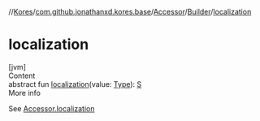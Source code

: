 //[Kores](../../../index.md)/[com.github.jonathanxd.kores.base](../../index.md)/[Accessor](../index.md)/[Builder](index.md)/[localization](localization.md)



# localization  
[jvm]  
Content  
abstract fun [localization](localization.md)(value: [Type](https://docs.oracle.com/javase/8/docs/api/java/lang/reflect/Type.html)): [S](index.md)  
More info  


See [Accessor.localization](../localization.md)

  




